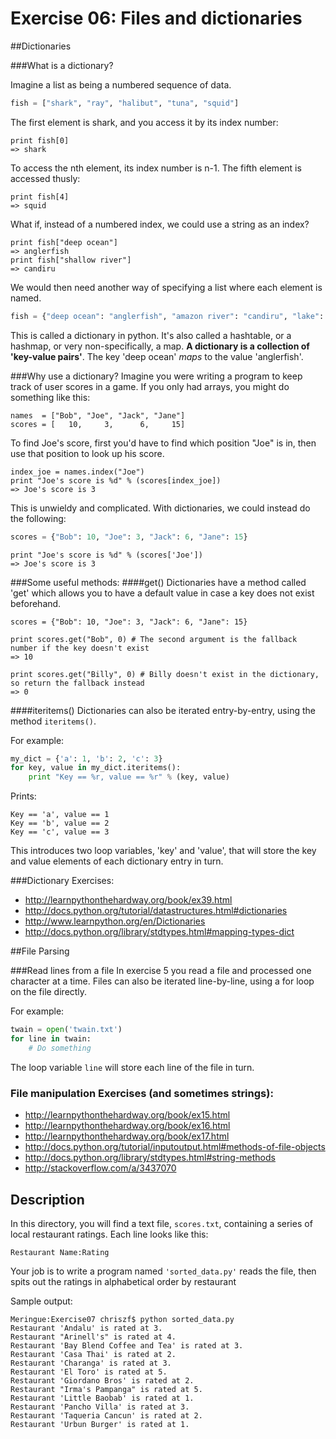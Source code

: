 Exercise 06: Files and dictionaries
=======

##Dictionaries

###What is a dictionary?

Imagine a list as being a numbered sequence of data.
```python
fish = ["shark", "ray", "halibut", "tuna", "squid"]
```
The first element is shark, and you access it by its index number:
```
print fish[0]
=> shark
```
To access the nth element, its index number is n-1. The fifth element is accessed thusly:
```
print fish[4]
=> squid
```
What if, instead of a numbered index, we could use a string as an index?
```
print fish["deep ocean"]
=> anglerfish
print fish["shallow river"]
=> candiru
```
We would then need another way of specifying a list where each element is named.
```python
fish = {"deep ocean": "anglerfish", "amazon river": "candiru", "lake": "bass", "shallow river": "trout"}
```

This is called a dictionary in python. It's also called a hashtable, or a hashmap, or very non-specifically, a map. __A dictionary is a collection of 'key-value pairs'__. The key 'deep ocean' _maps_ to the value 'anglerfish'.

###Why use a dictionary?
Imagine you were writing a program to keep track of user scores in a game. If you only had arrays, you might do something like this:
```
names  = ["Bob", "Joe", "Jack", "Jane"]
scores = [   10,     3,      6,     15]
```
To find Joe's score, first you'd have to find which position "Joe" is in, then use that position to look up his score.
```
index_joe = names.index("Joe")
print "Joe's score is %d" % (scores[index_joe])
=> Joe's score is 3
```
This is unwieldy and complicated. With dictionaries, we could instead do the following:
```python
scores = {"Bob": 10, "Joe": 3, "Jack": 6, "Jane": 15}
```
```
print "Joe's score is %d" % (scores['Joe'])
=> Joe's score is 3 
```

###Some useful methods:
####get()
Dictionaries have a method called 'get' which allows you to have a default value in case a key does not exist beforehand.
```
scores = {"Bob": 10, "Joe": 3, "Jack": 6, "Jane": 15}

print scores.get("Bob", 0) # The second argument is the fallback number if the key doesn't exist
=> 10

print scores.get("Billy", 0) # Billy doesn't exist in the dictionary, so return the fallback instead
=> 0
```

####iteritems()
Dictionaries can also be iterated entry-by-entry, using the method ```iteritems()```.

For example:
```python
my_dict = {'a': 1, 'b': 2, 'c': 3}
for key, value in my_dict.iteritems():
    print "Key == %r, value == %r" % (key, value)
```
Prints:
```
Key == 'a', value == 1
Key == 'b', value == 2
Key == 'c', value == 3
```
This introduces two loop variables, 'key' and 'value', that will store the key
and value elements of each dictionary entry in turn.


###Dictionary Exercises:
* http://learnpythonthehardway.org/book/ex39.html
* http://docs.python.org/tutorial/datastructures.html#dictionaries
* http://www.learnpython.org/en/Dictionaries
* http://docs.python.org/library/stdtypes.html#mapping-types-dict




##File Parsing

###Read lines from a file
In exercise 5 you read a file and processed one character at a time. Files can also be iterated line-by-line, using a for loop on the file directly.

For example:
```python
twain = open('twain.txt')
for line in twain:
    # Do something
```
The loop variable ```line``` will store each line of the file in turn.

### File manipulation Exercises (and sometimes strings):
* http://learnpythonthehardway.org/book/ex15.html
* http://learnpythonthehardway.org/book/ex16.html
* http://learnpythonthehardway.org/book/ex17.html
* http://docs.python.org/tutorial/inputoutput.html#methods-of-file-objects
* http://docs.python.org/library/stdtypes.html#string-methods
* http://stackoverflow.com/a/3437070





Description
-------
In this directory, you will find a text file, ```scores.txt```, containing a series of local restaurant ratings. Each line looks like this:
```
Restaurant Name:Rating
```
Your job is to write a program named ```'sorted_data.py'``` reads the file, then spits out the ratings in alphabetical order by restaurant

Sample output:
```
Meringue:Exercise07 chriszf$ python sorted_data.py 
Restaurant 'Andalu' is rated at 3.
Restaurant "Arinell's" is rated at 4.
Restaurant 'Bay Blend Coffee and Tea' is rated at 3.
Restaurant 'Casa Thai' is rated at 2.
Restaurant 'Charanga' is rated at 3.
Restaurant 'El Toro' is rated at 5.
Restaurant 'Giordano Bros' is rated at 2.
Restaurant "Irma's Pampanga" is rated at 5.
Restaurant 'Little Baobab' is rated at 1.
Restaurant 'Pancho Villa' is rated at 3.
Restaurant 'Taqueria Cancun' is rated at 2.
Restaurant 'Urbun Burger' is rated at 1.
```

